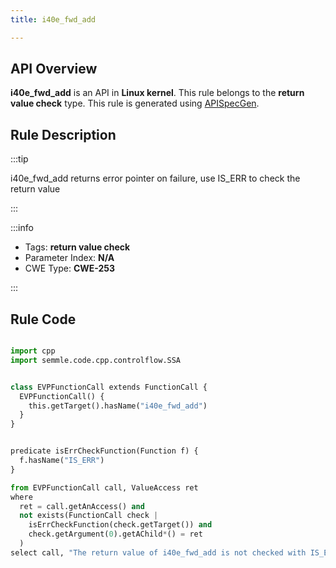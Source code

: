 ```yaml
---
title: i40e_fwd_add

---
```



## API Overview
**i40e_fwd_add** is an API in **Linux kernel**. This rule belongs to the **return value check** type. This rule is generated using [APISpecGen](../../tools/APISpecGen).
## Rule Description

:::tip

i40e_fwd_add returns error pointer on failure, use IS_ERR to check the return value

:::

:::info

- Tags: **return value check**
- Parameter Index: **N/A**
- CWE Type: **CWE-253**

:::

## Rule Code
```python

import cpp
import semmle.code.cpp.controlflow.SSA


class EVPFunctionCall extends FunctionCall {
  EVPFunctionCall() {
    this.getTarget().hasName("i40e_fwd_add")
  }
}


predicate isErrCheckFunction(Function f) {
  f.hasName("IS_ERR") 
}

from EVPFunctionCall call, ValueAccess ret
where
  ret = call.getAnAccess() and
  not exists(FunctionCall check |
    isErrCheckFunction(check.getTarget()) and
    check.getArgument(0).getAChild*() = ret
  )
select call, "The return value of i40e_fwd_add is not checked with IS_ERR."
    
```